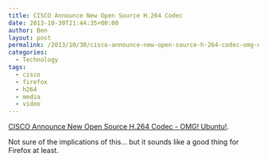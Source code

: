 ```yaml
---
title: CISCO Announce New Open Source H.264 Codec
date: 2013-10-30T21:44:35+00:00
author: Ben
layout: post
permalink: /2013/10/30/cisco-announce-new-open-source-h-264-codec-omg-ubuntu/
categories:
  - Technology
tags:
  - cisco
  - firefox
  - h264
  - media
  - video
---
```

[CISCO Announce New Open Source H.264 Codec - OMG! Ubuntu!](http://www.omgubuntu.co.uk/2013/10/cisco-announce-open-source-h-264-codec?).

Not sure of the implications of this... but it sounds like a good thing for Firefox at least.